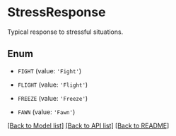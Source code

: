 # StressResponse

Typical response to stressful situations.

## Enum

* `FIGHT` (value: `'Fight'`)

* `FLIGHT` (value: `'Flight'`)

* `FREEZE` (value: `'Freeze'`)

* `FAWN` (value: `'Fawn'`)

[[Back to Model list]](../README.md#documentation-for-models) [[Back to API list]](../README.md#documentation-for-api-endpoints) [[Back to README]](../README.md)


